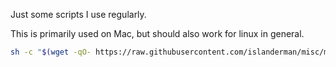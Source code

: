 Just some scripts I use regularly.  

This is primarily used on Mac, but should also work for linux in general.

```sh
sh -c "$(wget -qO- https://raw.githubusercontent.com/islanderman/misc/master/init.sh)"
```

